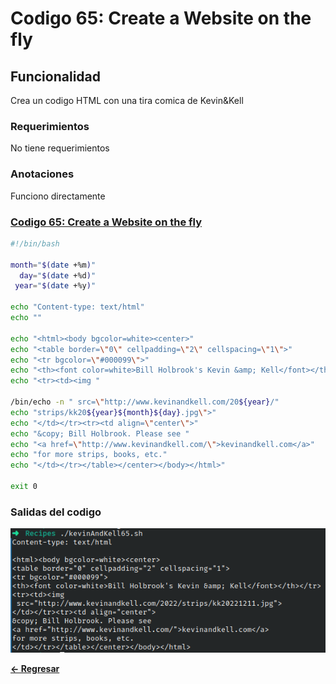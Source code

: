 # Codigo 65: Create a Website on the fly

## Funcionalidad
Crea un codigo HTML con una tira comica de Kevin&Kell

### **Requerimientos**
No tiene requerimientos

### **Anotaciones**
Funciono directamente

### **[Codigo 65: Create a Website on the fly](kevinAndKell65.sh)**

```bash
#!/bin/bash

month="$(date +%m)"
  day="$(date +%d)"
 year="$(date +%y)"

echo "Content-type: text/html"
echo ""

echo "<html><body bgcolor=white><center>"
echo "<table border=\"0\" cellpadding=\"2\" cellspacing=\"1\">"
echo "<tr bgcolor=\"#000099\">"
echo "<th><font color=white>Bill Holbrook's Kevin &amp; Kell</font></th></tr>"
echo "<tr><td><img "

/bin/echo -n " src=\"http://www.kevinandkell.com/20${year}/"
echo "strips/kk20${year}${month}${day}.jpg\">"
echo "</td></tr><tr><td align=\"center\">"
echo "&copy; Bill Holbrook. Please see "
echo "<a href=\"http://www.kevinandkell.com/\">kevinandkell.com</a>"
echo "for more strips, books, etc."
echo "</td></tr></table></center></body></html>"

exit 0
```

### **Salidas del codigo**

![Salida.png](Salida.png)

**[<- Regresar](../README.md)**